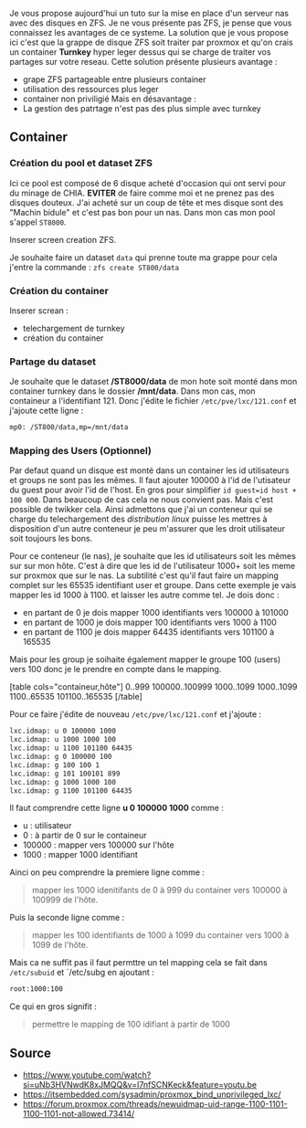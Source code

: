 
Je vous propose aujourd'hui un tuto sur la mise en place d'un serveur nas avec des disques en ZFS. Je ne vous présente pas ZFS, je pense que vous connaissez les avantages de ce systeme. 
La solution que je vous propose ici c'est que la grappe de disque ZFS soit traiter par proxmox et qu'on crais un container **Turnkey** hyper leger dessus qui se charge de traiter vos partages sur votre reseau. 
Cette solution présente plusieurs avantage : 
- grape ZFS partageable entre plusieurs container
- utilisation des ressources plus leger
- container non priviligié
Mais en désavantage :
- La gestion des patrtage n'est pas des plus simple avec turnkey

## Container
### Création du pool et dataset ZFS

Ici ce pool est composé de 6 disque acheté d'occasion qui ont servi pour du minage de CHIA. **EVITER** de faire comme moi et ne prenez pas des disques douteux. J'ai acheté sur un coup de tête et mes disque sont des "Machin bidule" et c'est pas bon pour un nas. Dans mon cas mon pool s'appel `ST8000`.

Inserer screen creation ZFS. 

Je souhaite faire un dataset `data` qui prenne toute ma grappe pour cela j'entre la commande : `zfs create ST800/data`

### Création du container

Inserer screan :
- telechargement de turnkey
- création du container

### Partage du dataset

Je souhaite que le dataset **/ST8000/data** de mon hote soit monté dans mon container turnkey dans le dossier **/mnt/data**.
Dans mon cas, mon containeur a l'identifiant 121.  Donc j'édite le fichier `/etc/pve/lxc/121.conf` et j'ajoute cette ligne :

~~~bash
mp0: /ST800/data,mp=/mnt/data
~~~

### Mapping des Users (Optionnel)

Par defaut quand un disque est monté dans un container les id utilisateurs et groups ne sont pas les mêmes. Il faut ajouter 100000 à l'id de l'utisateur du guest pour avoir l'id de l'host. En gros pour simplifier `id guest=id host + 100 000`. 
Dans beaucoup de cas cela ne nous convient pas. Mais c'est possible de twikker cela. Ainsi admettons que j'ai un conteneur qui se charge du telechargement des _distribution linux_ puisse les mettres à disposition d'un autre conteneur je peu m'assurer que les droit utilisateur soit toujours les bons. 

Pour ce conteneur (le nas), je souhaite que les id utilisateurs soit les mêmes sur sur mon hôte. C'est à dire que les id de l'utilisateur 1000+ soit les meme sur proxmox que sur le nas. La subtilité c'est qu'il faut faire un mapping complet sur les 65535 identifiant user et groupe. Dans cette exemple je vais mapper les id 1000 à 1100. et laisser les autre comme tel. Je dois donc :
- en partant de 0 je dois mapper 1000 identifiants vers 100000 à 101000
- en partant de 1000 je dois mapper 100 identifiants vers 1000 à 1100
- en partant de 1100 je dois mapper 64435 identifiants vers 101100 à 165535

Mais pour les group je soihaite également mapper le groupe 100 (users) vers 100 donc je le prendre en compte dans le mapping. 

[table cols="containeur,hôte"]
0..999	100000..100999
1000..1099	1000..1099
1100..65535	101100..165535
[/table]

Pour ce faire j'édite de nouveau  `/etc/pve/lxc/121.conf` et j'ajoute : 
~~~bash
lxc.idmap: u 0 100000 1000
lxc.idmap: u 1000 1000 100
lxc.idmap: u 1100 101100 64435
lxc.idmap: g 0 100000 100
lxc.idmap: g 100 100 1
lxc.idmap: g 101 100101 899
lxc.idmap: g 1000 1000 100
lxc.idmap: g 1100 101100 64435
~~~

Il faut comprendre cette ligne **u 0 100000 1000** comme :
- u : utilisateur
- 0 : à partir de 0 sur le containeur
- 100000 : mapper vers 100000 sur l'hôte
- 1000 : mapper 1000 identifiant

Ainci on peu comprendre la premiere ligne comme : 
> mapper les 1000 idenitifants de 0 à 999 du container vers 100000 à 100999 de l'hôte. 

Puis la seconde ligne comme :
> mapper les 100 identifiants de 1000 à 1099 du container vers 1000 à 1099 de l'hôte.

Mais ca ne suffit pas il faut permttre un tel mapping cela se fait dans `/etc/subuid` et `/etc/subg en ajoutant : 
~~~bash
root:1000:100
~~~
Ce qui en gros signifit : 
> permettre le mapping de 100 idifiant à partir de 1000

## Source

* https://www.youtube.com/watch?si=uNb3HVNwdK8xJMQQ&v=I7nfSCNKeck&feature=youtu.be
* https://itsembedded.com/sysadmin/proxmox_bind_unprivileged_lxc/
* https://forum.proxmox.com/threads/newuidmap-uid-range-1100-1101-1100-1101-not-allowed.73414/
